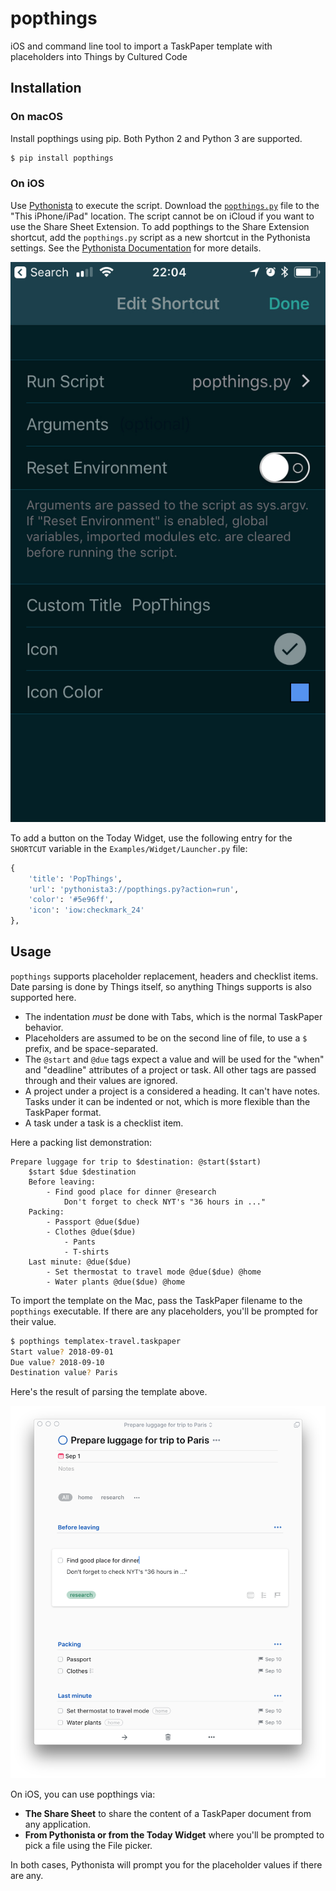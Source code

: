 # popthings

iOS and command line tool to import a TaskPaper template with placeholders
into Things by Cultured Code

## Installation

### On macOS

Install popthings using pip. Both Python 2 and Python 3 are supported.

```bash
$ pip install popthings
```

### On iOS

Use
[Pythonista](https://itunes.apple.com/us/app/pythonista-3/id1085978097?ls=1&mt=8)
to execute the script. Download the [`popthings.py`](./popthings.py)
file to the "This iPhone/iPad" location. The script cannot be on iCloud
if you want to use the Share Sheet Extension. To add popthings to
the Share Extension shortcut, add the `popthings.py` script as
a new shortcut in the Pythonista settings. See the [Pythonista
Documentation](http://omz-software.com/pythonista/docs/ios/pythonista.html')
for more details.

![Pythonista Edit Shortcut](img/pythonista-edit-shortcut.jpeg)

To add a button on the Today Widget, use the following entry for the
`SHORTCUT` variable in the `Examples/Widget/Launcher.py` file:

```python
{
    'title': 'PopThings',
    'url': 'pythonista3://popthings.py?action=run',
    'color': '#5e96ff',
    'icon': 'iow:checkmark_24'
},
```

## Usage

`popthings` supports placeholder replacement, headers and checklist items.
Date parsing is done by Things itself, so anything Things supports is also
supported here.

- The indentation _must_ be done with Tabs, which is the normal TaskPaper behavior.
- Placeholders are assumed to be on the second line of file, to use a `$`
  prefix, and be space-separated.
- The `@start` and `@due` tags expect a value and will be used for the "when"
  and "deadline" attributes of a project or task. All other tags are passed
  through and their values are ignored.
- A project under a project is a considered a heading. It can't have notes.
  Tasks under it can be indented or not, which is more flexible than the
  TaskPaper format.
- A task under a task is a checklist item.

Here a packing list demonstration:

```taskpaper
Prepare luggage for trip to $destination: @start($start)
    $start $due $destination
    Before leaving:
        - Find good place for dinner @research
            Don't forget to check NYT's "36 hours in ..."
    Packing:
        - Passport @due($due)
        - Clothes @due($due)
            - Pants
            - T-shirts
    Last minute: @due($due)
        - Set thermostat to travel mode @due($due) @home
        - Water plants @due($due) @home
```

To import the template on the Mac, pass the TaskPaper filename to the
`popthings` executable. If there are any placeholders, you'll be prompted for
their value.

```bash
$ popthings templatex-travel.taskpaper
Start value? 2018-09-01
Due value? 2018-09-10
Destination value? Paris
```

Here's the result of parsing the template above.

![Parsed template in Things](./img/templatex-travel-things.png)

On iOS, you can use popthings via:

- **The Share Sheet** to share the content of a TaskPaper document from any
  application.
- **From Pythonista or from the Today Widget** where you'll be prompted to
  pick a file using the File picker. 

In both cases, Pythonista will prompt you for the placeholder values if there
are any.

